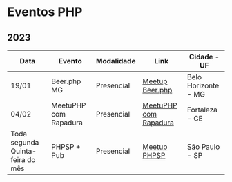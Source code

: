 # Eventos PHP

## 2023

| Data                             | Evento                | Modalidade | Link                                                                    | Cidade - UF         |
| -------------------------------- | --------------------- | ---------- | ----------------------------------------------------------------------- | ------------------- |
| 19/01                            | Beer.php MG           | Presencial | [Meetup Beer.php](https://www.meetup.com/pt-BR/php-mg/events/290922553) | Belo Horizonte - MG |
| 04/02                            | MeetuPHP com Rapadura | Presencial | [MeetuPHP com Rapadura](http://meetup.phpcomrapadura.org/)              | Fortaleza - CE      |
| Toda segunda Quinta-feira do mês | PHPSP + Pub           | Presencial | [Meetup PHPSP](https://www.meetup.com/pt-BR/php-sp/events/)             | São Paulo - SP      |
